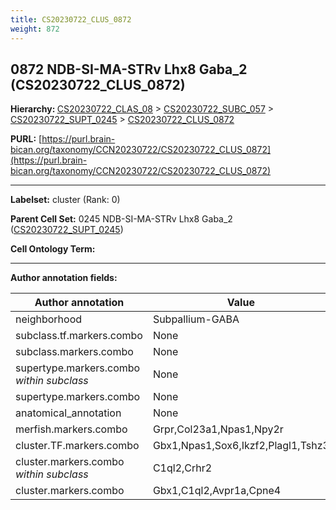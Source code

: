 ```yaml
---
title: CS20230722_CLUS_0872
weight: 872
---
```

## 0872 NDB-SI-MA-STRv Lhx8 Gaba_2 (CS20230722_CLUS_0872)
<b>Hierarchy: </b>
[CS20230722_CLAS_08](../CS20230722_CLAS_08) >
[CS20230722_SUBC_057](../CS20230722_SUBC_057) >
[CS20230722_SUPT_0245](../CS20230722_SUPT_0245) >
[CS20230722_CLUS_0872](../CS20230722_CLUS_0872)

**PURL:** [https://purl.brain-bican.org/taxonomy/CCN20230722/CS20230722_CLUS_0872](https://purl.brain-bican.org/taxonomy/CCN20230722/CS20230722_CLUS_0872)

---


**Labelset:** cluster (Rank: 0)

**Parent Cell Set:** 0245 NDB-SI-MA-STRv Lhx8 Gaba_2 ([CS20230722_SUPT_0245](../CS20230722_SUPT_0245))



**Cell Ontology Term:** 

[MARKER GENES.]: #


---

[TRANSFERRED ANNOTATIONS.]: #


[AUTHOR ANNOTATION FIELDS.]: #


**Author annotation fields:**

| Author annotation | Value |
|-------------------|-------|
|neighborhood|Subpallium-GABA|
|subclass.tf.markers.combo|None|
|subclass.markers.combo|None|
|supertype.markers.combo _within subclass_|None|
|supertype.markers.combo|None|
|anatomical_annotation|None|
|merfish.markers.combo|Grpr,Col23a1,Npas1,Npy2r|
|cluster.TF.markers.combo|Gbx1,Npas1,Sox6,Ikzf2,Plagl1,Tshz3|
|cluster.markers.combo _within subclass_|C1ql2,Crhr2|
|cluster.markers.combo|Gbx1,C1ql2,Avpr1a,Cpne4|
